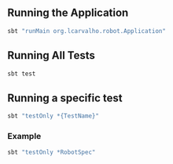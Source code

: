 ## Running the Application

```bash
sbt "runMain org.lcarvalho.robot.Application"
```

## Running All Tests

```bash
sbt test
```

## Running a specific test

```bash
sbt "testOnly *{TestName}"
```

### Example

```bash
sbt "testOnly *RobotSpec"
```
